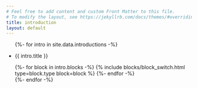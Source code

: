 ```yaml
---
# Feel free to add content and custom Front Matter to this file.
# To modify the layout, see https://jekyllrb.com/docs/themes/#overriding-theme-defaults
title: introduction
layout: default
---
```

<div class="Introductions Introductions__container pt2">

  <ul class="list-reset">
    {%- for intro in site.data.introductions -%}
      <li class="Introductions__introduction clearfix founders-grotesk color-gray pb3">
        <div class="col col-3">
          <p class="font-size-xs uppercase color-gray">
            {{ intro.title }}
          </p>
        </div>
        <div class="col col-9">
          {%- for block in intro.blocks -%}
              {% include blocks/block_switch.html type=block.type block=block %}
          {%- endfor -%}
        </div>
      </li>
    {%- endfor -%}
  </ul>

</div>
